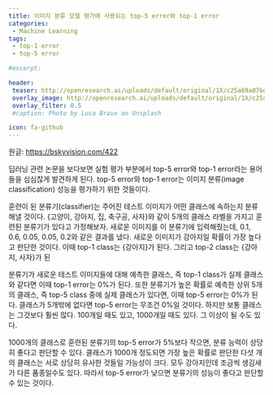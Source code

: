 ```yaml
---
title: 이미지 분류 모델 평가에 사용되는 top-5 error와 top-1 error
categories: 
 - Machine Learning
tags: 
 - top-1 error
 - top-5 error

#excerpt: 

header:
 teaser: http://openresearch.ai/uploads/default/original/1X/c25a69a07bd6bdc42e4ba2df52efbef52030283b.jpg
 overlay_image: http://openresearch.ai/uploads/default/original/1X/c25a69a07bd6bdc42e4ba2df52efbef52030283b.jpg
 overlay_filter: 0.5
 #caption: Photo by Luca Bravo on Unsplash

icon: fa-github
---
```


원글: <https://bskyvision.com/422>

딥러닝 관련 논문을 보다보면 실험 평가 부분에서 top-5 error와 top-1 error라는 용어들을 심심찮게 발견하게 된다. top-5 error와 top-1 error는 이미지 분류(image classification) 성능을 평가하기 위한 것들이다.

훈련이 된 분류기(classifier)는 주어진 테스트 이미지가 어떤 클래스에 속하는지 분류해낼 것이다. {고양이, 강아지, 집, 축구공, 사자}와 같이 5개의 클래스 라벨을 가지고 훈련된 분류기가 있다고 가정해보자. 새로운 이미지를 이 분류기에 입력해줬는데, 0.1, 0.6, 0.05, 0.05, 0.2와 같은 결과를 냈다. 새로운 이미지가 강아지일 확률이 가장 높다고 판단한 것이다. 이때 top-1 class는 {강아지}가 된다. 그리고 top-2 class는 {강아지, 사자}가 된

분류기가 새로운 테스트 이미지들에 대해 예측한 클래스, 즉 top-1 class가 실제 클래스와 같다면 이때 top-1 error는 0%가 된다. 또한 분류기가 높은 확률로 예측한 상위 5개의 클래스, 즉 top-5 class 중에 실제 클래스가 있다면, 이때 top-5 error는 0%가 된다. 클래스가 5개밖에 없다면 top-5 error는 무조건 0%일 것이다. 하지만 보통 클래스는 그것보다 훨씬 많다. 100개일 때도 있고, 1000개일 때도 있다. 그 이상이 될 수도 있다.

1000개의 클래스로 훈련된 분류기의 top-5 error가 5%보다 작으면, 분류 능력이 상당히 좋다고 판단할 수 있다. 클래스가 1000개 정도되면 가장 높은 확률로 판단한 다섯 개의 클래스는 서로 상당히 유사한 것들일 가능성이 크다. 모두 강아지인데 조금씩 생김새가 다른 품종일수도 있다. 따라서 top-5 error가 낮으면 분류기의 성능이 좋다고 판단할 수 있는 것이다.

